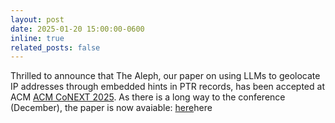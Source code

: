 ```yaml
---
layout: post
date: 2025-01-20 15:00:00-0600
inline: true
related_posts: false
---
```


Thrilled to announce that The Aleph, our paper on using LLMs to geolocate IP addresses through embedded hints in PTR records, has been accepted at ACM [ACM CoNEXT 2025](https://conferences.sigcomm.org/co-next/2025/#!/home). As there is a long way to the conference (December), the paper is now avaiable: [here](papers/2025-the-aleph.pdf)here